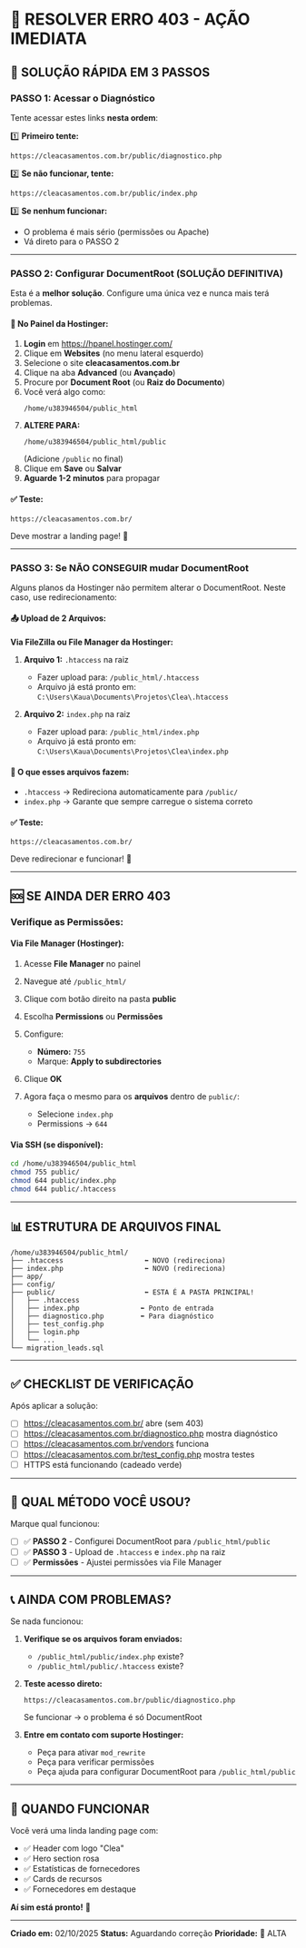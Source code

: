 # 🚨 RESOLVER ERRO 403 - AÇÃO IMEDIATA

## 🎯 SOLUÇÃO RÁPIDA EM 3 PASSOS

### **PASSO 1: Acessar o Diagnóstico**

Tente acessar estes links **nesta ordem**:

1️⃣ **Primeiro tente:**
```
https://cleacasamentos.com.br/public/diagnostico.php
```

2️⃣ **Se não funcionar, tente:**
```
https://cleacasamentos.com.br/public/index.php
```

3️⃣ **Se nenhum funcionar:**
   - O problema é mais sério (permissões ou Apache)
   - Vá direto para o PASSO 2

---

### **PASSO 2: Configurar DocumentRoot (SOLUÇÃO DEFINITIVA)**

Esta é a **melhor solução**. Configure uma única vez e nunca mais terá problemas.

#### 📱 No Painel da Hostinger:

1. **Login** em https://hpanel.hostinger.com/
2. Clique em **Websites** (no menu lateral esquerdo)
3. Selecione o site **cleacasamentos.com.br**
4. Clique na aba **Advanced** (ou **Avançado**)
5. Procure por **Document Root** (ou **Raiz do Documento**)
6. Você verá algo como:
   ```
   /home/u383946504/public_html
   ```
7. **ALTERE PARA:**
   ```
   /home/u383946504/public_html/public
   ```
   (Adicione `/public` no final)
8. Clique em **Save** ou **Salvar**
9. **Aguarde 1-2 minutos** para propagar

#### ✅ Teste:
```
https://cleacasamentos.com.br/
```
Deve mostrar a landing page! 🎉

---

### **PASSO 3: Se NÃO CONSEGUIR mudar DocumentRoot**

Alguns planos da Hostinger não permitem alterar o DocumentRoot. Neste caso, use redirecionamento:

#### 📤 Upload de 2 Arquivos:

**Via FileZilla ou File Manager da Hostinger:**

1. **Arquivo 1:** `.htaccess` na raiz
   - Fazer upload para: `/public_html/.htaccess`
   - Arquivo já está pronto em: `C:\Users\Kaua\Documents\Projetos\Clea\.htaccess`

2. **Arquivo 2:** `index.php` na raiz
   - Fazer upload para: `/public_html/index.php`
   - Arquivo já está pronto em: `C:\Users\Kaua\Documents\Projetos\Clea\index.php`

#### 🔄 O que esses arquivos fazem:
- `.htaccess` → Redireciona automaticamente para `/public/`
- `index.php` → Garante que sempre carregue o sistema correto

#### ✅ Teste:
```
https://cleacasamentos.com.br/
```
Deve redirecionar e funcionar! 🎉

---

## 🆘 SE AINDA DER ERRO 403

### Verifique as Permissões:

#### Via File Manager (Hostinger):

1. Acesse **File Manager** no painel
2. Navegue até `/public_html/`
3. Clique com botão direito na pasta **public**
4. Escolha **Permissions** ou **Permissões**
5. Configure:
   - **Número:** `755`
   - Marque: **Apply to subdirectories**
6. Clique **OK**

7. Agora faça o mesmo para os **arquivos** dentro de `public/`:
   - Selecione `index.php`
   - Permissions → `644`

#### Via SSH (se disponível):

```bash
cd /home/u383946504/public_html
chmod 755 public/
chmod 644 public/index.php
chmod 644 public/.htaccess
```

---

## 📊 ESTRUTURA DE ARQUIVOS FINAL

```
/home/u383946504/public_html/
├── .htaccess                    ⬅️ NOVO (redireciona)
├── index.php                    ⬅️ NOVO (redireciona)
├── app/
├── config/
├── public/                      ⬅️ ESTA É A PASTA PRINCIPAL!
│   ├── .htaccess
│   ├── index.php               ⬅️ Ponto de entrada
│   ├── diagnostico.php         ⬅️ Para diagnóstico
│   ├── test_config.php
│   ├── login.php
│   └── ...
└── migration_leads.sql
```

---

## ✅ CHECKLIST DE VERIFICAÇÃO

Após aplicar a solução:

- [ ] https://cleacasamentos.com.br/ abre (sem 403)
- [ ] https://cleacasamentos.com.br/diagnostico.php mostra diagnóstico
- [ ] https://cleacasamentos.com.br/vendors funciona
- [ ] https://cleacasamentos.com.br/test_config.php mostra testes
- [ ] HTTPS está funcionando (cadeado verde)

---

## 🎯 QUAL MÉTODO VOCÊ USOU?

Marque qual funcionou:

- [ ] ✅ **PASSO 2** - Configurei DocumentRoot para `/public_html/public`
- [ ] ✅ **PASSO 3** - Upload de `.htaccess` e `index.php` na raiz
- [ ] ✅ **Permissões** - Ajustei permissões via File Manager

---

## 📞 AINDA COM PROBLEMAS?

Se nada funcionou:

1. **Verifique se os arquivos foram enviados:**
   - `/public_html/public/index.php` existe?
   - `/public_html/public/.htaccess` existe?

2. **Teste acesso direto:**
   ```
   https://cleacasamentos.com.br/public/diagnostico.php
   ```
   Se funcionar → o problema é só DocumentRoot

3. **Entre em contato com suporte Hostinger:**
   - Peça para ativar `mod_rewrite`
   - Peça para verificar permissões
   - Peça ajuda para configurar DocumentRoot para `/public_html/public`

---

## 🎉 QUANDO FUNCIONAR

Você verá uma linda landing page com:
- ✅ Header com logo "Clea"
- ✅ Hero section rosa
- ✅ Estatísticas de fornecedores
- ✅ Cards de recursos
- ✅ Fornecedores em destaque

**Aí sim está pronto!** 🚀

---

**Criado em:** 02/10/2025
**Status:** Aguardando correção
**Prioridade:** 🔴 ALTA
